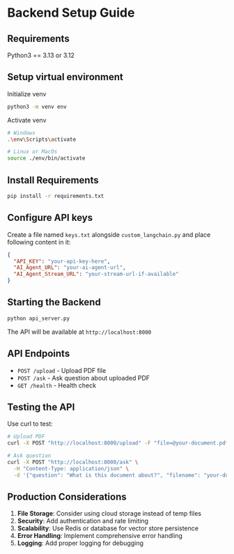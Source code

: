 # Backend Setup Guide

## Requirements

Python3 == 3.13 or 3.12

## Setup virtual environment

Initialize venv

```bash
python3 -m venv env
```

Activate venv

```bash
# Windows
.\env\Scripts\activate

# Linux or MacOs
source ./env/bin/activate
```

## Install Requirements

```bash
pip install -r requirements.txt
```

## Configure API keys

Create a file named `keys.txt` alongside `custom_langchain.py` and place following content in it:

```json
{
  "API_KEY": "your-api-key-here",
  "AI_Agent_URL": "your-ai-agent-url",
  "AI_Agent_Stream_URL": "your-stream-url-if-available"
}
```

## Starting the Backend

```bash
python api_server.py
```

The API will be available at `http://localhost:8000`

## API Endpoints

- `POST /upload` - Upload PDF file
- `POST /ask` - Ask question about uploaded PDF
- `GET /health` - Health check

## Testing the API

Use curl to test:

```bash
# Upload PDF
curl -X POST "http://localhost:8000/upload" -F "file=@your-document.pdf"

# Ask question
curl -X POST "http://localhost:8000/ask" \
  -H "Content-Type: application/json" \
  -d '{"question": "What is this document about?", "filename": "your-document.pdf"}'
```

## Production Considerations

1. **File Storage**: Consider using cloud storage instead of temp files
2. **Security**: Add authentication and rate limiting
3. **Scalability**: Use Redis or database for vector store persistence
4. **Error Handling**: Implement comprehensive error handling
5. **Logging**: Add proper logging for debugging

